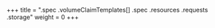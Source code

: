+++
title = ".spec .volumeClaimTemplates[] .spec .resources .requests .storage"
weight = 0
+++

## 
